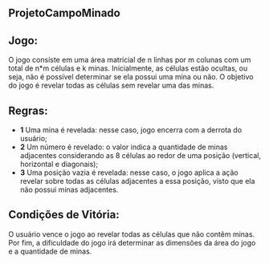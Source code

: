 ## ProjetoCampoMinado

## Jogo:
O jogo consiste em uma área matricial de n linhas por m colunas com um total de n*m células e k minas. Inicialmente, as células estão ocultas, ou seja, não é possível determinar se ela possui uma mina ou não. O objetivo do jogo é revelar todas as células sem revelar uma das minas.

## Regras:
- **1** Uma mina é revelada: nesse caso, jogo encerra com a derrota do usuário;
- **2** Um número é revelado: o valor indica a quantidade de minas adjacentes considerando as 8 células ao redor de uma posição (vertical, horizontal e diagonais);
- **3** Uma posição vazia é revelada: nesse caso, o jogo aplica a ação revelar sobre todas as células adjacentes a essa posição, visto que ela não possui minas adjacentes.

## Condições de Vitória:
O usuário vence o jogo ao revelar todas as células que não contêm minas. Por fim, a dificuldade do jogo irá determinar as dimensões da área do jogo e a quantidade de minas.
